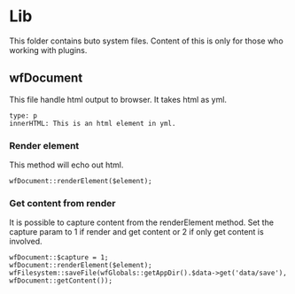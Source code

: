 # Lib
This folder contains buto system files. Content of this is only for those who working with plugins.

## wfDocument
This file handle html output to browser. It takes html as yml.
```
type: p 
innerHTML: This is an html element in yml.
```

### Render element
This method will echo out html.
```
wfDocument::renderElement($element);
```

### Get content from render
It is possible to capture content from the renderElement method.
Set the capture param to 1 if render and get content or 2 if only get content is involved.
```
wfDocument::$capture = 1;
wfDocument::renderElement($element);
wfFilesystem::saveFile(wfGlobals::getAppDir().$data->get('data/save'), wfDocument::getContent());
```
